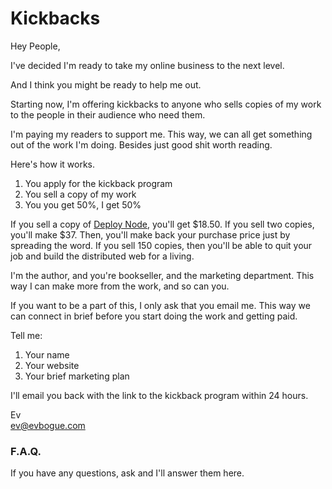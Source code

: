 Kickbacks
=========

Hey People,

I've decided I'm ready to take my online business to the next level. 

And I think you might be ready to help me out.

Starting now, I'm offering kickbacks to anyone who sells copies of my work to the people in their audience who need them.

I'm paying my readers to support me. This way, we can all get something out of the work I'm doing. Besides just good shit worth reading.

Here's how it works. 

1. You apply for the kickback program
2. You sell a copy of my work
3. You you get 50%, I get 50%

If you sell a copy of [Deploy Node](http://deployno.de), you'll get $18.50. If you sell two copies, you'll make $37. Then, you'll make back your purchase price just by spreading the word. If you sell 150 copies, then you'll be able to quit your job and build the distributed web for a living.

I'm the author, and you're bookseller, and the marketing department. This way I can make more from the work, and so can you.

If you want to be a part of this, I only ask that you email me. This way we can connect in brief before you start doing the work and getting paid.

Tell me:

1. Your name
2. Your website
3. Your brief marketing plan

I'll email you back with the link to the kickback program within 24 hours.

Ev<br />
[ev@evbogue.com](mailto:ev@evbogue.com)

### F.A.Q.

If you have any questions, ask and I'll answer them here.
